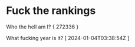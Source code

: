 # Fuck the rankings

Who the hell am I?
{ 272336 }

What fucking year is it?
[ 2024-01-04T03:38:54Z ]
